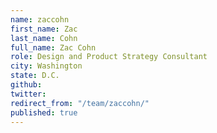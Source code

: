 ```yaml
---
name: zaccohn
first_name: Zac
last_name: Cohn
full_name: Zac Cohn
role: Design and Product Strategy Consultant
city: Washington
state: D.C.
github: 
twitter: 
redirect_from: "/team/zaccohn/"
published: true
---
```


